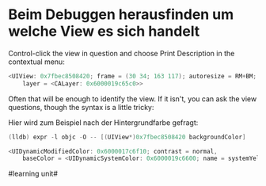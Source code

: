 # Beim Debuggen herausfinden um welche View es sich handelt

Control-click the view in question and choose Print Description in the contextual menu:

```swift
<UIView: 0x7fbec8508420; frame = (30 34; 163 117); autoresize = RM+BM; 
    layer = <CALayer: 0x6000019c65c0>>
```

Often that will be enough to identify the view. If it isn't, you can ask the view questions, though the syntax is a little tricky:

Hier wird zum Beispiel nach der Hintergrundfarbe gefragt:

```swift
(lldb) expr -l objc -O -- [(UIView*)0x7fbec8508420 backgroundColor]
```

```swift
<UIDynamicModifiedColor: 0x6000017c6f10; contrast = normal, 
    baseColor = <UIDynamicSystemColor: 0x6000019c6600; name = systemYellowColor>>
```


#learning unit#